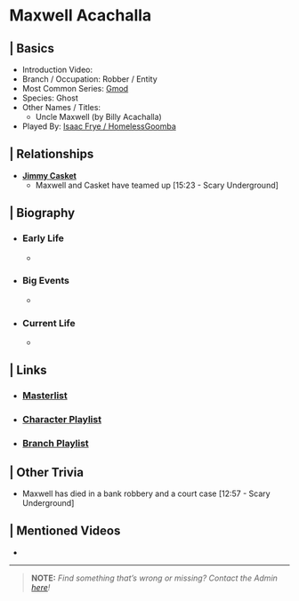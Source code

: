 # Maxwell Acachalla  


## | Basics  
- Introduction Video: []()  
- Branch / Occupation: Robber / Entity  
- Most Common Series: [Gmod]()  
- Species: Ghost  
- Other Names / Titles:   
  - Uncle Maxwell \(by Billy Acachalla)  
- Played By: [Isaac Frye / HomelessGoomba]()  


## | Relationships  
- [**Jimmy Casket**]()  
  - Maxwell and Casket have teamed up [15:23 - Scary Underground]


## | Biography  
- ### Early Life  
  -   
- ### Big Events  
  -   
- ### Current Life  
  -   

 
## | Links  
- ### [Masterlist]()  
- ### [Character Playlist]()  
- ### [Branch Playlist]()  


## | Other Trivia  
- Maxwell has died in a bank robbery and a court case [12:57 - Scary Underground]

## | Mentioned Videos
- 

----

> **NOTE:** *Find something that’s wrong or missing? Contact the Admin [here](./chapter_2.md)!*